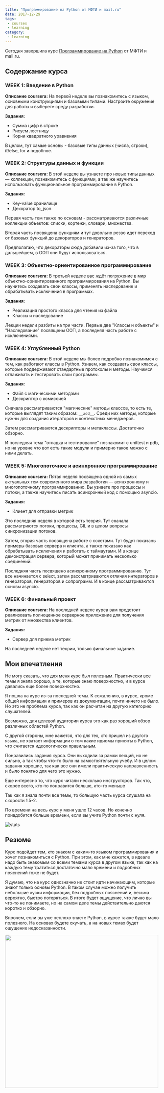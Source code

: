 ```yaml
---
title: "Программирование на Python от МФТИ и mail.ru"
date: 2017-12-29
tags:
 - courses
 - learning
category:
 - learning
---
```


Сегодня завершила курс [Программирование на Python](https://www.coursera.org/learn/programming-in-python) от МФТИ и mail.ru.


## Содержание курса

### WEEK 1: Введение в Python

**Описание coursera:** На первой неделе вы познакомитесь с языком, основными конструкциями и базовыми типами. Настроите окружение для работы и выберете среду разработки.

**Задания:**

* Сумма цифр в строке
* Рисуем лестницу
* Корни квадратного уравнения

В целом, тут самые основы - базовые типы данных (числа, строки), if/else, for и подобное.

### WEEK 2: Структуры данных и функции

**Описание coursera:** В этой неделе вы узнаете про новые типы данных — коллекции, познакомитесь с функциями, а так же научитесь использовать функциональное программирование в Python.

**Задания:**

* Key-value хранилище
* Декоратор to_json

Первая часть тем также по основам - рассматриваются различные коллекции объектов: списки, кортежи, словари, множества.

Вторая часть посвящена функциям и тут довольно резво идет переход от базовых функций до декораторов и генераторов.

Предполагаю, что декораторы сюда добавили из-за того, что в дальшейшем, в ООП они будут использоваться.

### WEEK 3: Объектно-ориентированное программирование

**Описание coursera:** В третьей неделе вас ждёт погружение в мир объектно-ориентированного программирования на Python. Вы научитесь создавать свои классы, применять наследование и обрабатывать исключения в программах.

**Задания:**

* Реализация простого класса для чтения из файла
* Классы и наследование

Лекции недели разбиты на три части. Первые две "Классы и объекты" и "Наследование" посвящены ООП, а последняя часть работе с исключениями.

### WEEK 4: Углубленный Python

**Описание coursera:** В этой неделе мы более подробно познакомимся с тем, как работают классы в Python. Узнаем, как создавать свои классы, которые поддерживают стандартные протоколы и методы. Научимся отлаживать и тестировать свои программы.

**Задания:**

* Файл с магическими методами
* Дескриптор с комиссией

Сначала рассматриваются "магические" методы классов, то есть те, которые выглядят таким образом: `__add__`.
Среди них методы, которые нужны для создания итераторов и контекстных менеджеров.

Затем рассматриваются дескрипторы и метаклассы. Достаточно обзорно.

И последняя тема "отладка и тестирование" познакомит с unittest и pdb, но на уровне что вот есть такие модули и примерно такое можно с ними делать.


### WEEK 5: Многопоточное и асинхронное программирование

**Описание coursera:** Пятая неделя посвящена одной из самых актуальных тем современного мира разработки — асинхронному и многопоточному программированию. Вы узнаете про процессы и потоки, а также научитесь писать асинхронный код с помощью asyncio.

**Задания:**

* Клиент для отправки метрик

Это последняя неделя в которой есть теория. Тут сначала рассматриются потоки, процессы, GIL и в целом вопросы синхронизации потоков.

Затем, вторая часть посвящена работе с сокетами. Тут будут показаны примеры базовых сервера и клиента, а также показано как обрабатывать исключения и работать с таймаутами.
И в конце демонстрация сервера, который может принимать несколько соединений.

Последняя часть посвящено асинхронному программированию.
Тут все начинается с select, затем рассматриваются отличия интераторов и генераторов, генераторов и сопрограмм.
И в конце рассматриваются основы asyncio. 

### WEEK 6: Финальный проект

**Описание coursera:** На последней неделе курса вам предстоит реализовать полноценное серверное приложение для получения метрик от множества клиентов.

**Задания:**

* Сервер для приема метрик

На последней неделе нет теории, только финальное задание.

## Мои впечатления

Не могу сказать, что для меня курс был полезным.
Практически все темы я знала хорошо, а те, которые знаю поверхностно, и в курсе давались еще более поверхностно.

Я пошла на курс из-за последней темы.
К сожалению, в курсе, кроме общей информации и примеров из документации, почти ничего не было.
Но это не проблема курса, так как он расчитан на другую категорию слушателей.

Возможно, для целевой аудитории курса это как раз хороший обзор различных областей Python.

С другой стороны, мне кажется, что для тех, кто пришел из другого языка, не хватает информации о том какие идиомы приняты в Python, что считается идеологически правильным.

Понравились задания курса. Они выходили за рамки лекций, но не сильно, а так чтобы что-то было на самостоятельную учебу.
И в целом задания хорошие, так как все они имели практическую направленность и было понятно для чего это нужно.

Еще интересно то, что курс читали несколько инструкторов.
Так что, скорее всего, кто-то понравится больше, кто-то меньше

Так как я знала почти все темы, то большую часть курса слушала на скорости 1.5-2.

По времени на весь курс у меня ушло 12 часов. Но конечно понадобится больше времени, если вы учите Python почти с нуля.

![stats](https://raw.githubusercontent.com/natenka/natenka.github.io/master/assets/images/mfti-python-stats.png)


## Резюме

Курс подойдет тем, кто знаком с каким-то языком программирования и хочет познакомиться с Python.
При этом, как мне кажется, в идеале надо быть знакомым со всеми темами курса в другом языке, так как на каждую тему тратиться достаточно мало времени и подробных пояснений тоже не будет.

Я думаю, что на курс однозначно не стоит идти начинающим, которые знают только основы Python.
В таком случае можно получить небольшие куски информации, без подробных пояснений и, весьма вероятно, быстро потеряться.
В итоге будет ощущение, что лично вы что-то не понимаете, но на самом деле темы действительно даются коротко и обзорно.

Впрочем, если вы уже неплохо знаете Python, в курсе также будет мало полезного.
На основах будете скучать, а на новых темах будет ощущение недосказанности.


<img align="center" src="https://raw.githubusercontent.com/natenka/natenka.github.io/master/assets/images/coursera-mfti-python.png" width="500">

